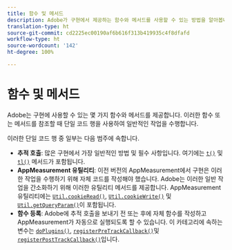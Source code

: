 ```yaml
---
title: 함수 및 메서드
description: Adobe가 구현에서 제공하는 함수와 메서드를 사용할 수 있는 방법을 알아봅니다.
translation-type: ht
source-git-commit: cd2225ec00190af6b616f313b419935c4f8dfafd
workflow-type: ht
source-wordcount: '142'
ht-degree: 100%

---
```



# 함수 및 메서드

Adobe는 구현에 사용할 수 있는 몇 가지 함수와 메서드를 제공합니다. 이러한 함수 또는 메서드를 참조할 때 단일 코드 행을 사용하여 일반적인 작업을 수행합니다.

이러한 단일 코드 행 중 일부는 다음 범주에 속합니다.

* **추적 호출**: 많은 구현에서 가장 일반적인 방법 및 필수 사항입니다. 여기에는 [`t()`](t-method.md) 및 [`tl()`](tl-method.md) 메서드가 포함됩니다.
* **AppMeasurement 유틸리티**: 이전 버전의 AppMeasurement에서 구현은 이러한 작업을 수행하기 위해 자체 코드를 작성해야 했습니다. Adobe는 이러한 일반 작업을 간소화하기 위해 이러한 유틸리티 메서드를 제공합니다. AppMeasurement 유틸리티에는 [`Util.cookieRead()`](util-cookieread.md), [`Util.cookieWrite()`](util-cookiewrite.md) 및 [`Util.getQueryParam()`](util-getqueryparam.md)이 포함됩니다.
* **함수 등록**: Adobe에 추적 호출을 보내기 전 또는 후에 자체 함수를 작성하고 AppMeasurement가 자동으로 실행되도록 할 수 있습니다. 이 카테고리에 속하는 변수는 [`doPlugins()`](doplugins.md), [`registerPreTrackCallback()`](registerpretrackcallback.md)및 [`registerPostTrackCallback()`](registerposttrackcallback.md)입니다.
